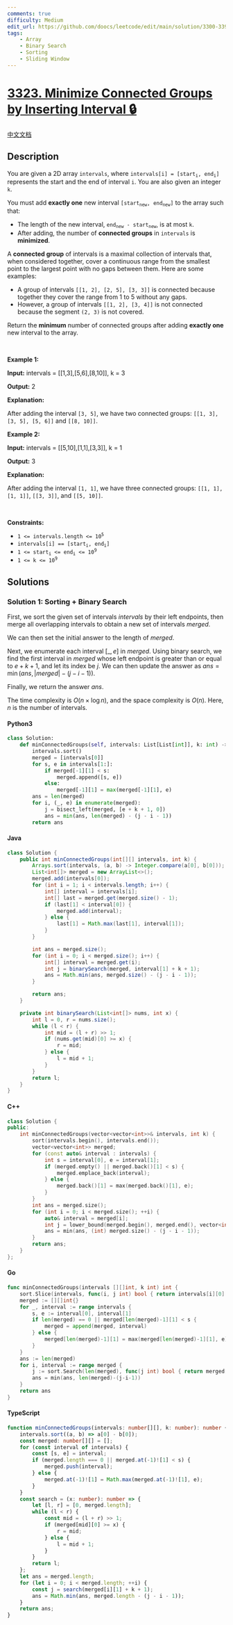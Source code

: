 ```yaml
---
comments: true
difficulty: Medium
edit_url: https://github.com/doocs/leetcode/edit/main/solution/3300-3399/3323.Minimize%20Connected%20Groups%20by%20Inserting%20Interval/README_EN.md
tags:
    - Array
    - Binary Search
    - Sorting
    - Sliding Window
---
```


<!-- problem:start -->

# [3323. Minimize Connected Groups by Inserting Interval 🔒](https://leetcode.com/problems/minimize-connected-groups-by-inserting-interval)

[中文文档](/solution/3300-3399/3323.Minimize%20Connected%20Groups%20by%20Inserting%20Interval/README.md)

## Description

<!-- description:start -->

<p>You are given a 2D array <code>intervals</code>, where <code>intervals[i] = [start<sub>i</sub>, end<sub>i</sub>]</code> represents the start and the end of interval <code>i</code>. You are also given an integer <code>k</code>.</p>

<p>You must add <strong>exactly one</strong> new interval <code>[start<sub>new</sub>, end<sub>new</sub>]</code> to the array such that:</p>

<ul>
	<li>The length of the new interval, <code>end<sub>new</sub> - start<sub>new</sub></code>, is at most <code>k</code>.</li>
	<li>After adding, the number of <strong>connected groups</strong> in <code>intervals</code> is <strong>minimized</strong>.</li>
</ul>

<p>A <strong>connected group</strong> of intervals is a maximal collection of intervals that, when considered together, cover a continuous range from the smallest point to the largest point with no gaps between them. Here are some examples:</p>

<ul>
	<li>A group of intervals <code>[[1, 2], [2, 5], [3, 3]]</code> is connected because together they cover the range from 1 to 5 without any gaps.</li>
	<li>However, a group of intervals <code>[[1, 2], [3, 4]]</code> is not connected because the segment <code>(2, 3)</code> is not covered.</li>
</ul>

<p>Return the <strong>minimum</strong> number of connected groups after adding <strong>exactly one</strong> new interval to the array.</p>

<p>&nbsp;</p>
<p><strong class="example">Example 1:</strong></p>

<div class="example-block">
<p><strong>Input:</strong> <span class="example-io">intervals = [[1,3],[5,6],[8,10]], k = 3</span></p>

<p><strong>Output:</strong> <span class="example-io">2</span></p>

<p><strong>Explanation:</strong></p>

<p>After adding the interval <code>[3, 5]</code>, we have two connected groups: <code>[[1, 3], [3, 5], [5, 6]]</code> and <code>[[8, 10]]</code>.</p>
</div>

<p><strong class="example">Example 2:</strong></p>

<div class="example-block">
<p><strong>Input:</strong> <span class="example-io">intervals = [[5,10],[1,1],[3,3]], k = 1</span></p>

<p><strong>Output:</strong> <span class="example-io">3</span></p>

<p><strong>Explanation:</strong></p>

<p>After adding the interval <code>[1, 1]</code>, we have three connected groups: <code>[[1, 1], [1, 1]]</code>, <code>[[3, 3]]</code>, and <code>[[5, 10]]</code>.</p>
</div>

<p>&nbsp;</p>
<p><strong>Constraints:</strong></p>

<ul>
	<li><code>1 &lt;= intervals.length &lt;= 10<sup>5</sup></code></li>
	<li><code>intervals[i] == [start<sub>i</sub>, end<sub>i</sub>]</code></li>
	<li><code>1 &lt;= start<sub>i</sub> &lt;= end<sub>i</sub> &lt;= 10<sup>9</sup></code></li>
	<li><code>1 &lt;= k &lt;= 10<sup>9</sup></code></li>
</ul>

<!-- description:end -->

## Solutions

<!-- solution:start -->

### Solution 1: Sorting + Binary Search

First, we sort the given set of intervals $\textit{intervals}$ by their left endpoints, then merge all overlapping intervals to obtain a new set of intervals $\textit{merged}$.

We can then set the initial answer to the length of $\textit{merged}$.

Next, we enumerate each interval $[\_, e]$ in $\textit{merged}$. Using binary search, we find the first interval in $\textit{merged}$ whose left endpoint is greater than or equal to $e + k + 1$, and let its index be $j$. We can then update the answer as $\textit{ans} = \min(\textit{ans}, |\textit{merged}| - (j - i - 1))$.

Finally, we return the answer $\textit{ans}$.

The time complexity is $O(n \times \log n)$, and the space complexity is $O(n)$. Here, $n$ is the number of intervals.

<!-- tabs:start -->

#### Python3

```python
class Solution:
    def minConnectedGroups(self, intervals: List[List[int]], k: int) -> int:
        intervals.sort()
        merged = [intervals[0]]
        for s, e in intervals[1:]:
            if merged[-1][1] < s:
                merged.append([s, e])
            else:
                merged[-1][1] = max(merged[-1][1], e)
        ans = len(merged)
        for i, (_, e) in enumerate(merged):
            j = bisect_left(merged, [e + k + 1, 0])
            ans = min(ans, len(merged) - (j - i - 1))
        return ans
```

#### Java

```java
class Solution {
    public int minConnectedGroups(int[][] intervals, int k) {
        Arrays.sort(intervals, (a, b) -> Integer.compare(a[0], b[0]));
        List<int[]> merged = new ArrayList<>();
        merged.add(intervals[0]);
        for (int i = 1; i < intervals.length; i++) {
            int[] interval = intervals[i];
            int[] last = merged.get(merged.size() - 1);
            if (last[1] < interval[0]) {
                merged.add(interval);
            } else {
                last[1] = Math.max(last[1], interval[1]);
            }
        }

        int ans = merged.size();
        for (int i = 0; i < merged.size(); i++) {
            int[] interval = merged.get(i);
            int j = binarySearch(merged, interval[1] + k + 1);
            ans = Math.min(ans, merged.size() - (j - i - 1));
        }

        return ans;
    }

    private int binarySearch(List<int[]> nums, int x) {
        int l = 0, r = nums.size();
        while (l < r) {
            int mid = (l + r) >> 1;
            if (nums.get(mid)[0] >= x) {
                r = mid;
            } else {
                l = mid + 1;
            }
        }
        return l;
    }
}
```

#### C++

```cpp
class Solution {
public:
    int minConnectedGroups(vector<vector<int>>& intervals, int k) {
        sort(intervals.begin(), intervals.end());
        vector<vector<int>> merged;
        for (const auto& interval : intervals) {
            int s = interval[0], e = interval[1];
            if (merged.empty() || merged.back()[1] < s) {
                merged.emplace_back(interval);
            } else {
                merged.back()[1] = max(merged.back()[1], e);
            }
        }
        int ans = merged.size();
        for (int i = 0; i < merged.size(); ++i) {
            auto& interval = merged[i];
            int j = lower_bound(merged.begin(), merged.end(), vector<int>{interval[1] + k + 1, 0}) - merged.begin();
            ans = min(ans, (int) merged.size() - (j - i - 1));
        }
        return ans;
    }
};
```

#### Go

```go
func minConnectedGroups(intervals [][]int, k int) int {
	sort.Slice(intervals, func(i, j int) bool { return intervals[i][0] < intervals[j][0] })
	merged := [][]int{}
	for _, interval := range intervals {
		s, e := interval[0], interval[1]
		if len(merged) == 0 || merged[len(merged)-1][1] < s {
			merged = append(merged, interval)
		} else {
			merged[len(merged)-1][1] = max(merged[len(merged)-1][1], e)
		}
	}
	ans := len(merged)
	for i, interval := range merged {
		j := sort.Search(len(merged), func(j int) bool { return merged[j][0] >= interval[1]+k+1 })
		ans = min(ans, len(merged)-(j-i-1))
	}
	return ans
}
```

#### TypeScript

```ts
function minConnectedGroups(intervals: number[][], k: number): number {
    intervals.sort((a, b) => a[0] - b[0]);
    const merged: number[][] = [];
    for (const interval of intervals) {
        const [s, e] = interval;
        if (merged.length === 0 || merged.at(-1)![1] < s) {
            merged.push(interval);
        } else {
            merged.at(-1)![1] = Math.max(merged.at(-1)![1], e);
        }
    }
    const search = (x: number): number => {
        let [l, r] = [0, merged.length];
        while (l < r) {
            const mid = (l + r) >> 1;
            if (merged[mid][0] >= x) {
                r = mid;
            } else {
                l = mid + 1;
            }
        }
        return l;
    };
    let ans = merged.length;
    for (let i = 0; i < merged.length; ++i) {
        const j = search(merged[i][1] + k + 1);
        ans = Math.min(ans, merged.length - (j - i - 1));
    }
    return ans;
}
```

<!-- tabs:end -->

<!-- solution:end -->

<!-- problem:end -->
